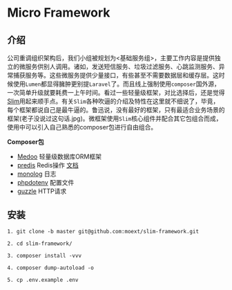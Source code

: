 # Micro Framework
## 介绍
公司重调组织架构后，我们小组被规划为<基础服务组>，主要工作内容是提供独立的微服务供别人调用。诸如，发送短信服务、垃圾过滤服务、心跳监测服务、异常捕获服务等。这些微服务提供少量接口，有些甚至不需要数据层和缓存层。这时候使用`Lumen`都显得臃肿更别提`Laravel`了。而且线上强制使用`composer`国外源，一次简单升级就要耗费一上午时间。看过一些轻量级框架，对比选择后，还是觉得[Slim](http://slimframework.com)用起来顺手点。有关`Slim`各种吹逼的介绍及特性在这里就不细说了，毕竟，每个框架都说自己是最牛逼的。鲁迅说，没有最好的框架，只有最适合业务场景的框架(老子没说过这句话.jpg)。微框架使用`Slim`核心组件并配合其它包组合而成，使用中可以引入自己熟悉的composer包进行自由组合。

**Composer包**

* [Medoo](https://medoo.in/) 轻量级数据库ORM框架
* [predis](https://github.com/nrk/predis/wiki) Redis操作 [文档](http://www.cnblogs.com/ikodota/archive/2012/03/05/php_redis_cn.html)
* [monolog](https://seldaek.github.io/monolog/) 日志
* [phpdotenv](https://github.com/vlucas/phpdotenv/blob/master/README.md) 配置文件
* [guzzle](http://docs.guzzlephp.org/en/stable/overview.html) HTTP请求

## 安装
```
1. git clone -b master git@github.com:moext/slim-framework.git
```
```
2. cd slim-framework/
```
```
3. composer install -vvv
```
```
4. composer dump-autoload -o
```
```
5. cp .env.example .env
```



